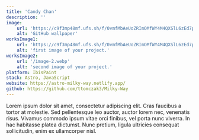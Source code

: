 ```yaml
---
title: 'Candy Chan'
description: ''
image:
    url: 'https://c9f3mp48mf.ufs.sh/f/0vmfMbAeUoZRImOMfWY4M4QXSlL6zEd7pyON2C9BTxw1khJA'
    alt: 'GitHub wallpaper'
worksImage1:
    url: 'https://c9f3mp48mf.ufs.sh/f/0vmfMbAeUoZRImOMfWY4M4QXSlL6zEd7pyON2C9BTxw1khJA'
    alt: 'first image of your project.'
worksImage2:
    url: '/image-2.webp'
    alt: 'second image of your project.'
platform: IbisPaint
stack: Astro, JavaScript
website: https://astro-milky-way.netlify.app/
github: https://github.com/ttomczak3/Milky-Way
---
```


Lorem ipsum dolor sit amet, consectetur adipiscing elit. Cras faucibus a tortor at molestie. Sed pellentesque leo auctor, auctor lorem nec, venenatis risus. Vivamus commodo ipsum vitae orci finibus, vel porta nunc viverra. In hac habitasse platea dictumst. Nunc pretium, ligula ultricies consequat sollicitudin, enim ex ullamcorper nisl.
